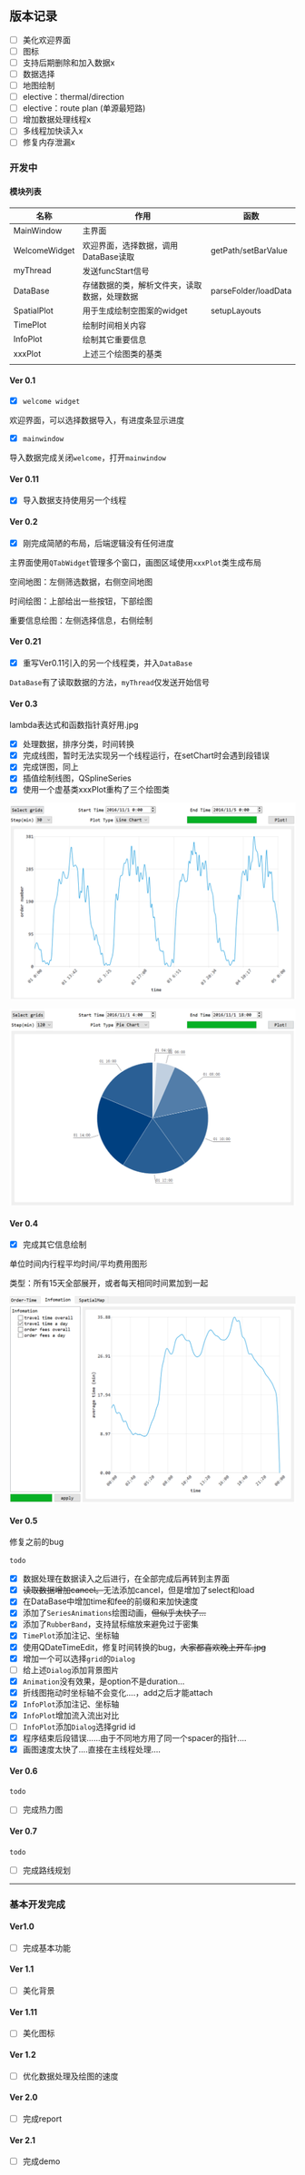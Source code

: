 ## 版本记录

- [ ] 美化欢迎界面
- [ ] 图标
- [ ] 支持后期删除和加入数据x
- [ ] 数据选择
- [ ] 地图绘制
- [ ] elective：thermal/direction
- [ ] elective：route plan (单源最短路)
- [ ] 增加数据处理线程x
- [ ] 多线程加快读入x
- [ ] 修复内存泄漏x

### 开发中

#### 模块列表

| 名称          | 作用                                         | 函数                 |
| ------------- | -------------------------------------------- | -------------------- |
| MainWindow    | 主界面                                       |                      |
| WelcomeWidget | 欢迎界面，选择数据，调用DataBase读取         | getPath/setBarValue  |
| myThread      | 发送funcStart信号                            |                      |
| DataBase      | 存储数据的类，解析文件夹，读取数据，处理数据 | parseFolder/loadData |
| SpatialPlot   | 用于生成绘制空图案的widget                   | setupLayouts         |
| TimePlot      | 绘制时间相关内容                             |                      |
| InfoPlot      | 绘制其它重要信息                             |                      |
| xxxPlot       | 上述三个绘图类的基类                         |                      |
|               |                                              |                      |

#### Ver 0.1

- [x] `welcome widget`

欢迎界面，可以选择数据导入，有进度条显示进度

- [x] `mainwindow`

导入数据完成关闭`welcome`，打开`mainwindow`

#### Ver 0.11

- [x] 导入数据支持使用另一个线程

#### Ver 0.2

- [x] 刚完成简陋的布局，后端逻辑没有任何进度

主界面使用`QTabWidget`管理多个窗口，画图区域使用`xxxPlot`类生成布局

空间地图：左侧筛选数据，右侧空间地图

时间绘图：上部给出一些按钮，下部绘图

重要信息绘图：左侧选择信息，右侧绘制

#### Ver 0.21

- [x] 重写Ver0.11引入的另一个线程类，并入`DataBase`

`DataBase`有了读取数据的方法，`myThread`仅发送开始信号

#### Ver 0.3

lambda表达式和函数指针真好用.jpg

- [x] 处理数据，排序分类，时间转换
- [x] 完成线图，暂时无法实现另一个线程运行，在setChart时会遇到段错误
- [x] 完成饼图，同上
- [x] 插值绘制线图，QSplineSeries
- [x] 使用一个虚基类xxxPlot重构了三个绘图类

![](../images/ver0.3-series.png)

![](../images/ver0.3-pie.png)

#### Ver 0.4

- [x] 完成其它信息绘制

单位时间内行程平均时间/平均费用图形

类型：所有15天全部展开，或者每天相同时间累加到一起

![](../images/ver0.4.png)

#### Ver 0.5

修复之前的bug

`todo`

- [x] 数据处理在数据读入之后进行，在全部完成后再转到主界面
- [x] ~~读取数据增加cancel。~~无法添加cancel，但是增加了select和load
- [x] 在DataBase中增加time和fee的前缀和来加快速度
- [x] 添加了`SeriesAnimations`绘图动画，~~但似乎太快了...~~
- [x] 添加了`RubberBand`，支持鼠标缩放来避免过于密集
- [x] `TimePlot`添加注记、坐标轴
- [x] 使用QDateTimeEdit，修复时间转换的bug，~~大家都喜欢晚上开车.jpg~~
- [x] 增加一个可以选择`grid`的`Dialog`
- [ ] 给上述`Dialog`添加背景图片
- [x] `Animation`没有效果，是option不是duration...
- [x] 折线图拖动时坐标轴不会变化....，add之后才能attach
- [x] `InfoPlot`添加注记、坐标轴
- [x] `InfoPlot`增加流入流出对比
- [ ] `InfoPlot`添加`Dialog`选择grid id
- [x] 程序结束后段错误......由于不同地方用了同一个spacer的指针....
- [x] 画图速度太快了....直接在主线程处理....

#### Ver 0.6

`todo`

- [ ] 完成热力图

#### Ver 0.7

`todo`

- [ ] 完成路线规划











---

### 基本开发完成

#### Ver1.0

- [ ] 完成基本功能

#### Ver 1.1

- [ ] 美化背景

#### Ver 1.11

- [ ] 美化图标

#### Ver 1.2

- [ ] 优化数据处理及绘图的速度

#### Ver 2.0

- [ ] 完成report

#### Ver 2.1

- [ ] 完成demo

